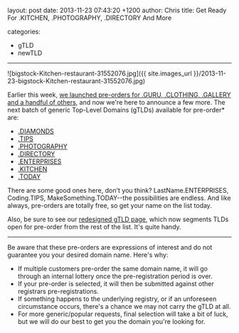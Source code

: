 layout: post
date: 2013-11-23 07:43:20 +1200
author: Chris
title: Get Ready For .KITCHEN, .PHOTOGRAPHY, .DIRECTORY And More

categories:
  - gTLD
  - newTLD

----

![bigstock-Kitchen-restaurant-31552076.jpg]({{ site.images_url }}/2013-11-23-bigstock-Kitchen-restaurant-31552076.jpg)

<!-- excerpt -->

Earlier this week, [we launched pre-orders for .GURU, .CLOTHING, .GALLERY and a handful of others](https://iwantmyname.com/blog/2013/11/pre-orders-now-open-for-guru-clothing-gallery-graphics-and-more.html), and now we're here to announce a few more. The next batch of generic Top-Level Domains (gTLDs) available for pre-order* are:

<!-- /excerpt -->

+ [.DIAMONDS](https://iwantmyname.com/domains/dot-diamonds)
+ [.TIPS](https://iwantmyname.com/domains/dot-tips)
+ [.PHOTOGRAPHY](https://iwantmyname.com/domains/dot-photography)
+ [.DIRECTORY](https://iwantmyname.com/domains/dot-directory)
+ [.ENTERPRISES](https://iwantmyname.com/domains/dot-enterprises)
+ [.KITCHEN](https://iwantmyname.com/domains/dot-kitchen)
+ [.TODAY](https://iwantmyname.com/domains/dot-today)

There are some good ones here, don't you think? LastName.ENTERPRISES, Coding.TIPS, MakeSomething.TODAY--the possibilities are endless. And like always, pre-orders are totally free, so get your name on the list today.

Also, be sure to see our [redesigned gTLD page](https://iwantmyname.com/domains/new-gtld-domain-extensions), which now segments TLDs open for pre-order from the rest of the list. It's quite handy.

***

Be aware that these pre-orders are expressions of interest and do not guarantee you your desired domain name. Here's why:

* If multiple customers pre-order the same domain name, it will go through an internal lottery once the pre-registration period is over.
* If your pre-order is selected, it will then be submitted against other registrars pre-registrations.
* If something happens to the underlying registry, or if an unforeseen circumstance occurs, there's a chance we may not carry the gTLD at all. 
* For more generic/popular requests, final selection will take a bit of luck, but we will do our best to get you the domain you're looking for.
